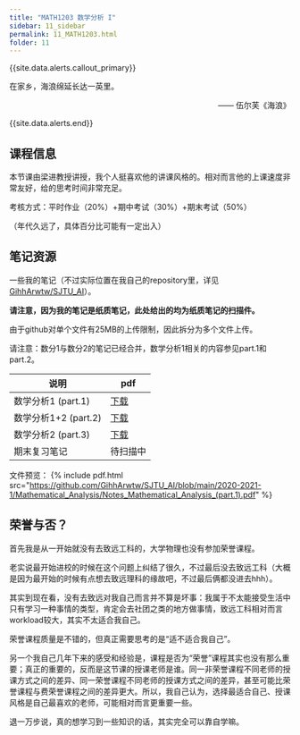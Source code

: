 ```yaml
---
title: "MATH1203 数学分析 I"
sidebar: 11_sidebar
permalink: 11_MATH1203.html
folder: 11
---
```


{{site.data.alerts.callout_primary}}
<p>在家乡，海浪绵延长达一英里。</p>
<p align="right"> —— 伍尔芙《海浪》</p>

{{site.data.alerts.end}}

## 课程信息

本节课由梁进教授讲授，我个人挺喜欢他的讲课风格的。相对而言他的上课速度非常友好，给的思考时间非常充足。

考核方式：平时作业（20%）+期中考试（30%）+期末考试（50%）

（年代久远了，具体百分比可能有一定出入）

## 笔记资源

一些我的笔记（不过实际位置在我自己的repository里，详见[GihhArwtw/SJTU_AI](https://github.com/GihhArwtw/SJTU_AI)）。

**请注意，因为我的笔记是纸质笔记，此处给出的均为纸质笔记的扫描件。** 

由于github对单个文件有25MB的上传限制，因此拆分为多个文件上传。

请注意：数分1与数分2的笔记已经合并，数学分析1相关的内容参见part.1和part.2。

| 说明                  | pdf                                           |
| --------------------- | --------------------------------------------- |
| 数学分析1 (part.1) | [下载](https://github.com/GihhArwtw/SJTU_AI/blob/main/2020-2021-1/Mathematical_Analysis/Notes_Mathematical_Analysis_(part.1).pdf) |
| 数学分析1+2 (part.2) | [下载](https://github.com/GihhArwtw/SJTU_AI/blob/main/2020-2021-1/Mathematical_Analysis/Notes_Mathematical_Analysis_(part.2).pdf) |
| 数学分析2 (part.3)  | [下载](https://github.com/GihhArwtw/SJTU_AI/blob/main/2020-2021-1/Mathematical_Analysis/Notes_Mathematical_Analysis_(part.3).pdf) |
| 期末复习笔记   | 待扫描中 |

文件预览：
{% include pdf.html src="https://github.com/GihhArwtw/SJTU_AI/blob/main/2020-2021-1/Mathematical_Analysis/Notes_Mathematical_Analysis_(part.1).pdf" %}

## 荣誉与否？

首先我是从一开始就没有去致远工科的，大学物理也没有参加荣誉课程。

老实说最开始进校的时候在这个问题上纠结了很久，不过最后没去致远工科（大概是因为最开始的时候有点想去致远理科的缘故吧，不过最后俩都没进去hhh）。

其实到现在看，没有去致远对我自己而言并不算是坏事：我属于不太能接受生活中只有学习一种事情的类型，肯定会去社团之类的地方做事情，致远工科相对而言workload较大，其实不太适合我自己。

荣誉课程质量是不错的，但真正需要思考的是“适不适合我自己”。

另一个我自己几年下来的感受和经验是，课程是否为“荣誉”课程其实也没有那么重要；真正的重要的，反而是这节课的授课老师是谁。同一非荣誉课程不同老师的授课方式之间的差异、同一荣誉课程不同老师的授课方式之间的差异，甚至可能比荣誉课程与费荣誉课程之间的差异更大。所以，我自己认为，选择最适合自己、授课风格是自己最喜欢的老师，可能相对而言更重要一些。

退一万步说，真的想学习到一些知识的话，其实完全可以靠自学嘛。

